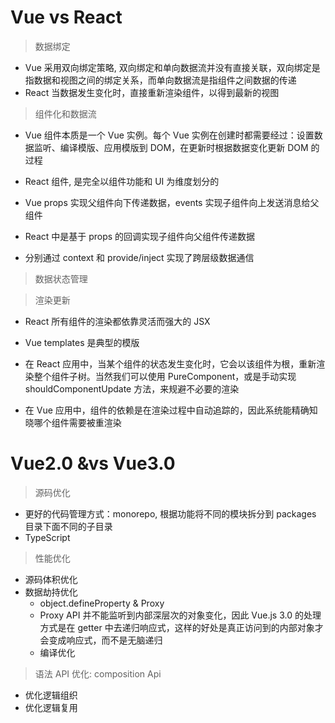 # Vue vs React

> 数据绑定

- Vue 采用双向绑定策略, 双向绑定和单向数据流并没有直接关联，双向绑定是指数据和视图之间的绑定关系，而单向数据流是指组件之间数据的传递
- React 当数据发生变化时，直接重新渲染组件，以得到最新的视图

> 组件化和数据流

- Vue 组件本质是一个 Vue 实例。每个 Vue 实例在创建时都需要经过：设置数据监听、编译模版、应用模版到 DOM，在更新时根据数据变化更新 DOM 的过程
- React 组件, 是完全以组件功能和 UI 为维度划分的

- Vue props 实现父组件向下传递数据，events 实现子组件向上发送消息给父组件
- React 中是基于 props 的回调实现子组件向父组件传递数据

- 分别通过 context 和 provide/inject 实现了跨层级数据通信

> 数据状态管理

> 渲染更新

- React 所有组件的渲染都依靠灵活而强大的 JSX
- Vue templates 是典型的模版

- 在 React 应用中，当某个组件的状态发生变化时，它会以该组件为根，重新渲染整个组件子树。当然我们可以使用 PureComponent，或是手动实现 shouldComponentUpdate 方法，来规避不必要的渲染
- 在 Vue 应用中，组件的依赖是在渲染过程中自动追踪的，因此系统能精确知晓哪个组件需要被重渲染

# Vue2.0 &vs Vue3.0

> 源码优化

- 更好的代码管理方式：monorepo, 根据功能将不同的模块拆分到 packages 目录下面不同的子目录
- TypeScript

> 性能优化

- 源码体积优化
- 数据劫持优化
  - object.defineProperty & Proxy
  - Proxy API 并不能监听到内部深层次的对象变化，因此 Vue.js 3.0 的处理方式是在 getter 中去递归响应式，这样的好处是真正访问到的内部对象才会变成响应式，而不是无脑递归
  - 编译优化

> 语法 API 优化: composition Api

- 优化逻辑组织
- 优化逻辑复用
